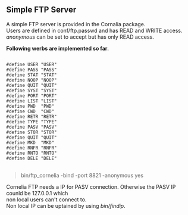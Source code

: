 <html>
<body>

<h2>Simple FTP Server</h2>
A simple FTP server is provided in the Cornalia package.</br>
Users are defined in conf/ftp.passwd and has READ and WRITE access.<br/>
<i>anonymous</i> can be set to accept but has only READ access.<p/>
<b>Following werbs are implemented so far</b>.<br/>

<pre>
<code>
#define USER "USER"
#define PASS "PASS"
#define STAT "STAT"
#define NOOP "NOOP"
#define QUIT "QUIT"
#define SYST "SYST"
#define PORT "PORT"
#define LIST "LIST"
#define PWD  "PWD"
#define CWD  "CWD"
#define RETR "RETR"
#define TYPE "TYPE"
#define PASV "PASV"
#define STOR "STOR"
#define QUIT "QUIT"
#define MKD  "MKD"
#define RNFR "RNFR"
#define RNTO "RNTO"
#define DELE "DELE"
</code>
</pre>

>bin/ftp_cornelia -bind <mynonlocalip> -port 8821 -anonymous yes

Cornelia FTP needs a IP for PASV connection. Otherwise the PASV IP counld be 127.0.0.1 which<br/>
non local users can't connect to.<br>
Non local IP can be uptained by using <i>bin/findip</i>.

</body>
<html>
